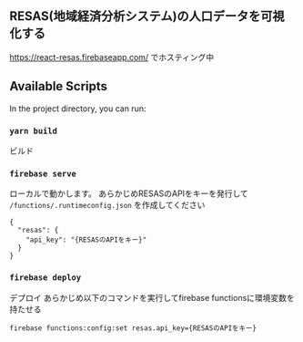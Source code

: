 ## RESAS(地域経済分析システム)の人口データを可視化する
https://react-resas.firebaseapp.com/
でホスティング中

## Available Scripts

In the project directory, you can run:

### `yarn build`

ビルド

### `firebase serve`

ローカルで動かします。
あらかじめRESASのAPIをキーを発行して `/functions/.runtimeconfig.json` を作成してください
```
{
  "resas": {
    "api_key": "{RESASのAPIをキー}"
  }
}
```

### `firebase deploy`

デプロイ
あらかじめ以下のコマンドを実行してfirebase functionsに環境変数を持たせる
```
firebase functions:config:set resas.api_key={RESASのAPIをキー}
```